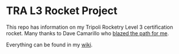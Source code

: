 TRA L3 Rocket Project
=====================

This repo has information on my Tripoli Rocketry Level 3 certification rocket. Many thanks to Dave Camarillo who [blazed the path for me](https://github.com/dsigma/l3_rocket_certification/wiki/Extreme-Wildman-Level-3-Certification-Rocket).

Everything can be found in my [wiki](https://github.com/andrewgreenberg/L3/wiki).

